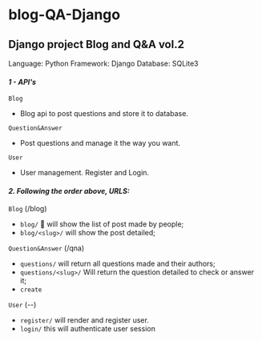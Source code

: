 # blog-QA-Django
## Django project Blog and Q&amp;A vol.2

Language: Python
Framework: Django
Database: SQLite3

#### _1 - API's_

`Blog`
- Blog api to post questions and store it to database.

`Question&Answer`
- Post questions and manage it the way you want.

`User`
-  User management. Register and Login.

#### _2. Following the order above, URLS:_

`Blog` (/blog)
- `blog/` 📰 will show the list of post made by people;
- `blog/<slug>/` will show the post detailed;

`Question&Answer` (/qna)
- `questions/` will return all questions made and their authors;
- `questions/<slug>/` Will return the question detailed to check or answer it;
- `create`

`User` (--)
- `register/` will render and register user.
- `login/` this will authenticate user session
